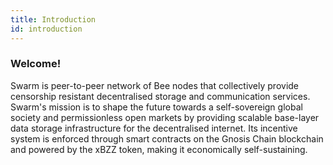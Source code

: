 ```yaml
---
title: Introduction
id: introduction
---
```


### Welcome!

Swarm is peer-to-peer network of Bee nodes that collectively provide censorship resistant decentralised storage and communication services. Swarm's mission is to shape the future towards a self-sovereign global society and permissionless open markets by providing scalable base-layer data storage infrastructure for the decentralised internet. Its incentive system is enforced through smart contracts on the Gnosis Chain blockchain and powered by the xBZZ token, making it economically self-sustaining. 

